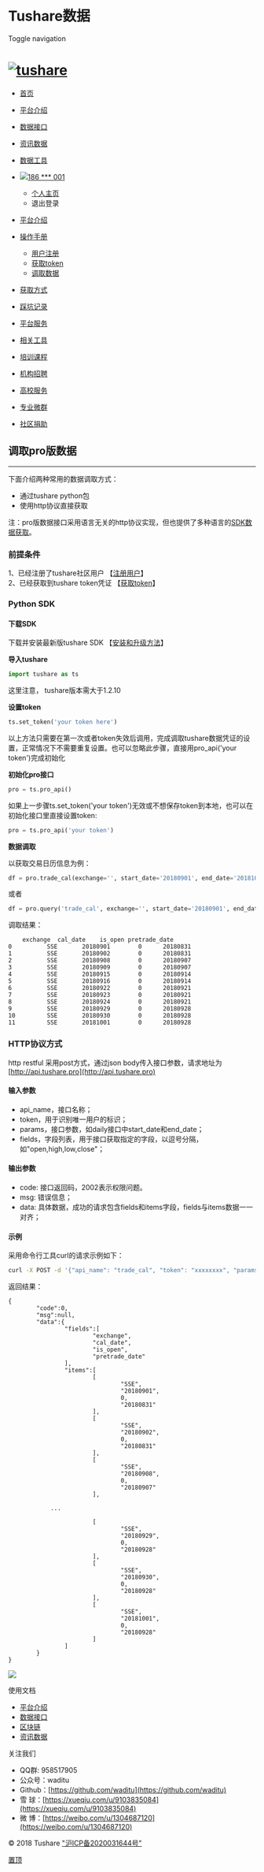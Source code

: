# Tushare数据

Toggle navigation

# [![tushare](/static/frontend/images/logo.png?v=39c50795cb540b4463114d1bf3135d6e)](/)

*   [首页](/)
*   [平台介绍](/document/1)
*   [数据接口](/document/2)
*   [资讯数据](/news/sina)
*   [数据工具](/webclient)
*   [![](/static/frontend/images/user1.png?v=66b9eed0d587f983d2dab0e994180317)186 \*\*\* 001](#)
    *   [个人主页](/user/center)
    *   退出登录

*   [平台介绍](/document/1?doc_id=5)
*   [操作手册](/document/1?doc_id=37)
    *   [用户注册](/document/1?doc_id=38)
    *   [获取token](/document/1?doc_id=39)
    *   [调取数据](/document/1?doc_id=40)
*   [获取方式](/document/1?doc_id=129)
*   [踩坑记录](/document/1?doc_id=229)
*   [平台服务](/document/1?doc_id=10)
*   [相关工具](/document/1?doc_id=30)
*   [培训课程](/document/1?doc_id=167)
*   [机构招聘](/document/1?doc_id=205)
*   [高校服务](/document/1?doc_id=306)
*   [专业微群](/document/1?doc_id=270)
*   [社区捐助](/document/1?doc_id=243)

## 调取pro版数据

* * *

下面介绍两种常用的数据调取方式：

*   通过tushare python包
*   使用http协议直接获取

注：pro版数据接口采用语言无关的http协议实现，但也提供了多种语言的[SDK数据获取](https://tushare.pro/document/1?doc_id=129)。

### 前提条件

1、已经注册了tushare社区用户 【[注册用户](https://tushare.pro/register)】  
2、已经获取到tushare token凭证 【[获取token](https://tushare.pro/document/1?doc_id=39)】

### Python SDK

#### 下载SDK

下载并安装最新版tushare SDK 【[安装和升级方法](https://tushare.pro/document/1?doc_id=7)】

**导入tushare**

```python
import tushare as ts
```

这里注意， tushare版本需大于1.2.10

**设置token**

```python
ts.set_token('your token here')
```

以上方法只需要在第一次或者token失效后调用，完成调取tushare数据凭证的设置，正常情况下不需要重复设置。也可以忽略此步骤，直接用pro\_api('your token')完成初始化

**初始化pro接口**

```python
pro = ts.pro_api()
```

如果上一步骤ts.set\_token('your token')无效或不想保存token到本地，也可以在初始化接口里直接设置token:

```python
pro = ts.pro_api('your token')
```

**数据调取**

以获取交易日历信息为例：

```python
df = pro.trade_cal(exchange='', start_date='20180901', end_date='20181001', fields='exchange,cal_date,is_open,pretrade_date', is_open='0')
```

或者

```python
df = pro.query('trade_cal', exchange='', start_date='20180901', end_date='20181001', fields='exchange,cal_date,is_open,pretrade_date', is_open='0')
```

调取结果：

```
    exchange  cal_date    is_open pretrade_date
0          SSE       20180901        0      20180831
1          SSE       20180902        0      20180831
2          SSE       20180908        0      20180907
3          SSE       20180909        0      20180907
4          SSE       20180915        0      20180914
5          SSE       20180916        0      20180914
6          SSE       20180922        0      20180921
7          SSE       20180923        0      20180921
8          SSE       20180924        0      20180921
9          SSE       20180929        0      20180928
10         SSE       20180930        0      20180928
11         SSE       20181001        0      20180928
```

### HTTP协议方式

http restful 采用post方式，通过json body传入接口参数，请求地址为[http://api.tushare.pro](http://api.tushare.pro)

#### 输入参数

*   api\_name，接口名称；
*   token，用于识别唯一用户的标识；
*   params，接口参数，如daily接口中start\_date和end\_date；
*   fields，字段列表，用于接口获取指定的字段，以逗号分隔，如"open,high,low,close"；

#### 输出参数

*   code: 接口返回码，2002表示权限问题。
*   msg: 错误信息；
*   data: 具体数据，成功的请求包含fields和items字段，fields与items数据一一对齐；

#### 示例

采用命令行工具curl的请求示例如下：

```bash
curl -X POST -d '{"api_name": "trade_cal", "token": "xxxxxxxx", "params": {"exchange":"", "start_date":"20180901", "end_date":"20181001", "is_open":"0"}, "fields": "exchange,cal_date,is_open,pretrade_date"}' http://api.tushare.pro
```

返回结果：

```
{
        "code":0,
        "msg":null,
        "data":{
                "fields":[
                        "exchange",
                        "cal_date",
                        "is_open",
                        "pretrade_date"
                ],
                "items":[
                        [
                                "SSE",
                                "20180901",
                                0,
                                "20180831"
                        ],
                        [
                                "SSE",
                                "20180902",
                                0,
                                "20180831"
                        ],
                        [
                                "SSE",
                                "20180908",
                                0,
                                "20180907"
                        ],

            ...

                        [
                                "SSE",
                                "20180929",
                                0,
                                "20180928"
                        ],
                        [
                                "SSE",
                                "20180930",
                                0,
                                "20180928"
                        ],
                        [
                                "SSE",
                                "20181001",
                                0,
                                "20180928"
                        ]
                ]
        }
}
```

![](/static/frontend/images/wechat_public.png?v=847e8d705d3a409d000dce413ab5c257)

使用文档

*   [平台介绍](/document/1)
*   [数据接口](/document/2)
*   [区块链](/document/41)
*   [资讯数据](/news)

关注我们

*   QQ群: 958517905
*   公众号：waditu
*   Github：[https://github.com/waditu](https://github.com/waditu)
*   雪 球：[https://xueqiu.com/u/9103835084](https://xueqiu.com/u/9103835084)
*   微 博：[https://weibo.com/u/1304687120](https://weibo.com/u/1304687120)

© 2018 Tushare ["沪ICP备2020031644号"](https://beian.miit.gov.cn)

[置顶](#page)